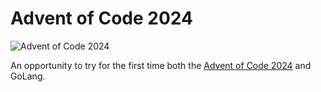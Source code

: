 # Advent of Code 2024

![Advent of Code 2024](https://cs.fs.uni-saarland.de/wp-content/uploads/2022/11/AoC.jpg)

An opportunity to try for the first time both the [Advent of Code 2024](https://adventofcode.com/) and GoLang.
